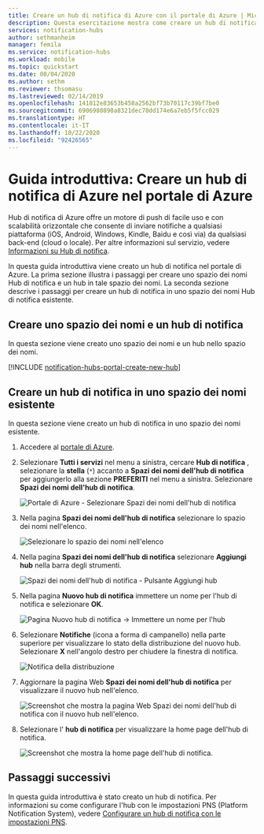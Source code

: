 ```yaml
---
title: Creare un hub di notifica di Azure con il portale di Azure | Microsoft Docs
description: Questa esercitazione mostra come creare un hub di notifica di Azure con il portale di Azure.
services: notification-hubs
author: sethmanheim
manager: femila
ms.service: notification-hubs
ms.workload: mobile
ms.topic: quickstart
ms.date: 08/04/2020
ms.author: sethm
ms.reviewer: thsomasu
ms.lastreviewed: 02/14/2019
ms.openlocfilehash: 141812e83653b458a2562bf73b70117c39bf7be0
ms.sourcegitcommit: 6906980890a8321dec78dd174e6a7eb5f5fcc029
ms.translationtype: HT
ms.contentlocale: it-IT
ms.lasthandoff: 10/22/2020
ms.locfileid: "92426565"
---
```

# <a name="quickstart-create-an-azure-notification-hub-in-the-azure-portal"></a>Guida introduttiva: Creare un hub di notifica di Azure nel portale di Azure

Hub di notifica di Azure offre un motore di push di facile uso e con scalabilità orizzontale che consente di inviare notifiche a qualsiasi piattaforma (iOS, Android, Windows, Kindle, Baidu e così via) da qualsiasi back-end (cloud o locale). Per altre informazioni sul servizio, vedere [Informazioni su Hub di notifica](notification-hubs-push-notification-overview.md).

In questa guida introduttiva viene creato un hub di notifica nel portale di Azure. La prima sezione illustra i passaggi per creare uno spazio dei nomi Hub di notifica e un hub in tale spazio dei nomi. La seconda sezione descrive i passaggi per creare un hub di notifica in uno spazio dei nomi Hub di notifica esistente.

## <a name="create-a-namespace-and-a-notification-hub"></a>Creare uno spazio dei nomi e un hub di notifica

In questa sezione viene creato uno spazio dei nomi e un hub nello spazio dei nomi.

[!INCLUDE [notification-hubs-portal-create-new-hub](../../includes/notification-hubs-portal-create-new-hub.md)]

## <a name="create-a-notification-hub-in-an-existing-namespace"></a>Creare un hub di notifica in uno spazio dei nomi esistente

In questa sezione viene creato un hub di notifica in uno spazio dei nomi esistente.

1. Accedere al [portale di Azure](https://portal.azure.com).
2. Selezionare **Tutti i servizi** nel menu a sinistra, cercare **Hub di notifica** , selezionare la **stella** (`*`) accanto a **Spazi dei nomi dell'hub di notifica** per aggiungerlo alla sezione **PREFERITI** nel menu a sinistra. Selezionare **Spazi dei nomi dell'hub di notifica**.

      ![Portale di Azure - Selezionare Spazi dei nomi dell'hub di notifica](./media/create-notification-hub-portal/select-notification-hub-namespaces-all-services.png)
3. Nella pagina **Spazi dei nomi dell'hub di notifica** selezionare lo spazio dei nomi nell'elenco.

      ![Selezionare lo spazio dei nomi nell'elenco](./media/create-notification-hub-portal/select-namespace.png)
4. Nella pagina **Spazi dei nomi dell'hub di notifica** selezionare **Aggiungi hub** nella barra degli strumenti.

      ![Spazi dei nomi dell'hub di notifica - Pulsante Aggiungi hub](./media/create-notification-hub-portal/add-hub-button.png)
5. Nella pagina **Nuovo hub di notifica** immettere un nome per l'hub di notifica e selezionare **OK**.

      ![Pagina Nuovo hub di notifica -> Immettere un nome per l'hub](./media/create-notification-hub-portal/new-notification-hub-page.png)
6. Selezionare **Notifiche** (icona a forma di campanello) nella parte superiore per visualizzare lo stato della distribuzione del nuovo hub. Selezionare **X** nell'angolo destro per chiudere la finestra di notifica.

      ![Notifica della distribuzione](./media/create-notification-hub-portal/deployment-notification.png)
7. Aggiornare la pagina Web **Spazi dei nomi dell'hub di notifica** per visualizzare il nuovo hub nell'elenco.

      ![Screenshot che mostra la pagina Web Spazi dei nomi dell'hub di notifica con il nuovo hub nell'elenco.](./media/create-notification-hub-portal/new-hub-in-list.png)
8. Selezionare l' **hub di notifica** per visualizzare la home page dell'hub di notifica.

      ![Screenshot che mostra la home page dell'hub di notifica.](./media/create-notification-hub-portal/hub-home-page.png)

## <a name="next-steps"></a>Passaggi successivi

In questa guida introduttiva è stato creato un hub di notifica. Per informazioni su come configurare l'hub con le impostazioni PNS (Platform Notification System), vedere [Configurare un hub di notifica con le impostazioni PNS](configure-notification-hub-portal-pns-settings.md).
